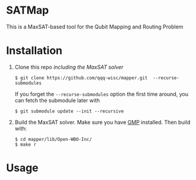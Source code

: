 # SATMap
This is a MaxSAT-based tool for the Qubit Mapping and Routing Problem
# Installation
1. Clone this repo *including the MaxSAT solver* 

   ```$ git clone https://github.com/qqq-wisc/mapper.git  --recurse-submodules```
 
    If you forget the ```--recurse-submodules``` option the first time around, you can fetch the submodule later with 

     ```$ git submodule update --init --recursive```

2. Build the MaxSAT solver. Make sure you have [GMP](https://gmplib.org/) installed. Then build with:
    ```
    $ cd mapper/lib/Open-WBO-Inc/
    $ make r
    ```
    
# Usage
    
